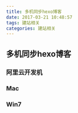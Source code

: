 ```yaml
---
title: 多机同步hexo博客
date: 2017-03-21 10:48:57
tags: 建站相关
categories: 建站相关
---
```


## 多机同步hexo博客

### 阿里云开发机

### Mac

### Win7
